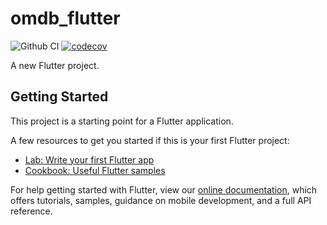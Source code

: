 # omdb_flutter

![Github CI](https://github.com/rafaelmeteoro/omdb-flutter/actions/workflows/flutter-ci.yml/badge.svg?branch=main)
[![codecov](https://codecov.io/gh/rafaelmeteoro/omdb-flutter/branch/main/graph/badge.svg?token=0MOKJSGOJ4)](https://codecov.io/gh/rafaelmeteoro/omdb-flutter)

A new Flutter project.

## Getting Started

This project is a starting point for a Flutter application.

A few resources to get you started if this is your first Flutter project:

- [Lab: Write your first Flutter app](https://flutter.dev/docs/get-started/codelab)
- [Cookbook: Useful Flutter samples](https://flutter.dev/docs/cookbook)

For help getting started with Flutter, view our
[online documentation](https://flutter.dev/docs), which offers tutorials,
samples, guidance on mobile development, and a full API reference.
